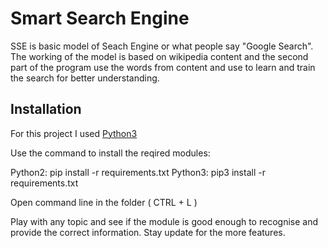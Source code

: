 # Smart Search Engine

SSE is basic model of Seach Engine or what people say "Google Search". The working of the model is based on wikipedia content and the second part of the program use the words from content and use to learn and train the search for better understanding.

## Installation

For this project I used [Python3](https://www.python.org/downloads/release/python-391/)

Use the command to install the reqired modules:

Python2: pip install -r requirements.txt
Python3: pip3 install -r requirements.txt

Open command line in the folder ( CTRL + L )

Play with any topic and see if the module is good enough to recognise and provide the correct information.
Stay update for the more features.